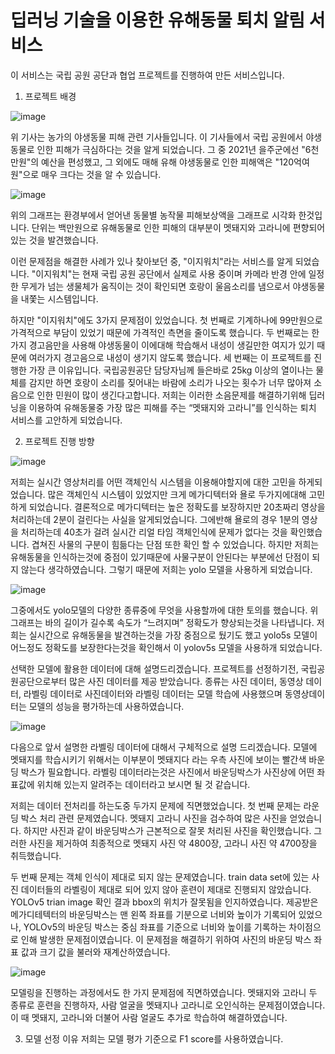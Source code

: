 # **딥러닝 기술을 이용한 유해동물 퇴치 알림  서비스**

이 서비스는 국립 공원 공단과 협업 프로젝트를 진행하여 만든 서비스입니다. 

1. 프로젝트 배경

![image](https://user-images.githubusercontent.com/86611917/175793065-b0c58bc6-4de2-4c05-a2ac-8139d738c12c.png)

위 기사는 농가의 야생동물 피해 관련 기사들입니다. 이 기사들에서 국립 공원에서 야생동물로 인한 피해가 극심하다는 것을 알게 되었습니다. 그 중 2021년 을주군에선 "6천만원"의 예산을 편성했고, 그 외에도 매해 유해 야생동물로 인한 피해액은 "120억여원"으로 매우 크다는 것을 알 수 있습니다.  

![image](https://user-images.githubusercontent.com/86611917/175792831-fd8545de-37ae-4722-bdf6-1c9e994cbd37.png)

위의 그래프는 환경부에서 얻어낸 동물별 농작물 피해보상액을 그래프로 시각화 한것입니다. 단위는 백만원으로 유해동물로 인한 피해의 대부분이 멧돼지와 고라니에 편향되어 있는 것을 발견했습니다.

이런 문제점을 해결한 사례가 있나 찾아보던 중, "이지워치"라는 서비스를 알게 되었습니다. "이지워치"는 현재 국립 공원 공단에서 실제로 사용 중이며 카메라 반경 안에 일정한 무게가 넘는 생물체가 움직이는 것이 확인되면 호랑이 울음소리를 냄으로서 야생동물을 내쫓는 시스템입니다.

하지만 "이지워치"에도 3가지 문제점이 있었습니다.
 첫 번째로 기계하나에 99만원으로 가격적으로 부담이 있었기 때문에 가격적인 측면을 줄이도록 했습니다. 
 두 번째로는 한가지 경고음만을 사용해 야생동물이 이에대해 학습해서 내성이 생길만한 여지가 있기 때문에 여러가지 경고음으로 내성이 생기지 않도록 했습니다. 
 세 번째는 이 프로젝트를 진행한 가장 큰 이유입니다. 국립공원공단 담당자님께 들은바로 25kg 이상의 열이나는 물체를 감지만 하면 호랑이 소리를 짖어내는 바람에 소리가 나오는 횟수가 너무 많아져 소음으로 인한 민원이 많이 생긴다고합니다. 저희는 이러한 소음문제를 해결하기위해 딥러닝을 이용하여 유해동물중 가장 많은 피해를 주는 “멧돼지와 고라니”를 인식하는 퇴치 서비스를 고안하게 되었습니다.
 
 2. 프로젝트 진행 방향
 
 ![image](https://user-images.githubusercontent.com/86611917/175793241-c6217fe1-9244-4ecc-b33c-7fb664d4a689.png)
 
 저희는 실시간 영상처리를 어떤 객체인식 시스템을 이용해야할지에 대한 고민을 하게되었습니다. 많은 객체인식 시스템이 있었지만 크게 메가디텍터와 욜로 두가지에대해 고민하게 되었습니다. 결론적으로 메가디텍터는 높은 정확도를 보장하지만 20초짜리 영상을 처리하는데 2분이 걸린다는 사실을 알게되었습니다. 그에반해 욜로의 경우 1분의 영상을 처리하는데 40초가 걸려 실시간 리얼 타임 객체인식에 문제가 없다는 것을 확인했습니다. 겹쳐진 사물의 구분이 힘듦다는 단점 또한 확인 할 수 있었습니다. 하지만 저희는 유해동물을 인식하는것에 중점이 있기때문에 사물구분이 안된다는 부분에선 단점이 되지 않는다 생각하였습니다. 그렇기 때문에 저희는 yolo 모델을 사용하게 되었습니다. 
 
 ![image](https://user-images.githubusercontent.com/86611917/175793255-ea6cdc62-7410-4255-98a2-90d0c9a198db.png)
 
 그중에서도 yolo모델의 다양한 종류중에 무엇을 사용할까에 대한 토의를 했습니다. 위 그래프는 바의 길이가 길수록 속도가 “느려지며” 정확도가 향상되는것을 나타냅니다. 저희는 실시간으로 유해동물을 발견하는것을 가장 중점으로 뒀기도 했고 yolo5s 모델이 어느정도 정확도를 보장한다는것을 확인해서 이 yolov5s 모델을 사용하개 되었습니다.
 
 선택한 모델에 활용한 데이터에 대해 설명드리겠습니다.
 프로젝트를 선정하기전, 국립공원공단으로부터 많은 사진 데이터를 제공 받았습니다. 종류는 사진 데이터, 동영상 데이터, 라벨링 데이터로 사진데이터와 라벨링 데이터는 모델 학습에 사용했으며 동영상데이터는 모델의 성능을 평가하는데 사용하였습니다. 

![image](https://user-images.githubusercontent.com/86611917/175793445-13ed3f0b-d1e1-42fc-89b5-5292edb7bbf5.png)

다음으로 앞서 설명한 라벨링 데이터에 대해서 구체적으로 설명 드리겠습니다. 모델에 멧돼지를 학습시키기 위해서는 이부분이 멧돼지다 라는 우측 사진에 보이는 빨간색 바운딩 박스가 필요합니다. 라벨링 데이터라는것은 사진에서 바운딩박스가 사진상에 어떤 좌표값에 위치해 있는지 알려주는 데이터라고 보시면 될 것 같습니다.

저희는 데이터 전처리를 하는도중 두가지 문제에 직면했었습니다.
첫 번째 문제는 라운딩 박스 처리 관련 문제였습니다. 멧돼지 고라니 사진을 검수하여 많은 사진을 얻었습니다. 하지만 사진과 같이 바운딩박스가 근본적으로 잘못 처리된 사진을 확인했습니다. 그러한 사진을 제거하여 최종적으로 멧돼지 사진 약 4800장, 고라니 사진 약 4700장을 취득했습니다.

두 번째 문제는 객체 인식이 제대로 되지 않는 문제였습니다. train data set에 있는 사진 데이터들의 라벨링이 제대로 되어 있지 않아 훈련이 제대로 진행되지 않았습니다. YOLOv5 trian image 확인 결과 bbox의 위치가 잘못됨을 인지하였습니다. 제공받은 메가디테텍터의 바운딩박스는 맨 왼쪽 좌표를 기분으로 너비와 높이가 기록되어 있었으나, YOLOv5의 바운딩 박스는 중심 좌표를 기준으로 너비와 높이를 기록하는 차이점으로 인해 발생한 문제점이였습니다. 이 문제점을 해결하기 위하여 사진의 바운딩 박스 좌표 값과 크기 값을 불러와 재계산하였습니다. 

![image](https://user-images.githubusercontent.com/86611917/175793666-f949ff9a-efca-4040-b809-69f6a4ede02b.png)

모델링을 진행하는 과정에서도 한 가지 문제점에 직면하였습니다. 멧돼지와 고라니 두 종류로 훈련을 진행하자, 사람 얼굴을 멧돼지나 고라니로 오인식하는 문제점이였습니다. 이 때 멧돼지, 고라니와 더불어 사람 얼굴도 추가로 학습하여 해결하였습니다.

3. 모델 선정 이유
저희는 모델 평가 기준으로 F1 score를 사용하였습니다. 
